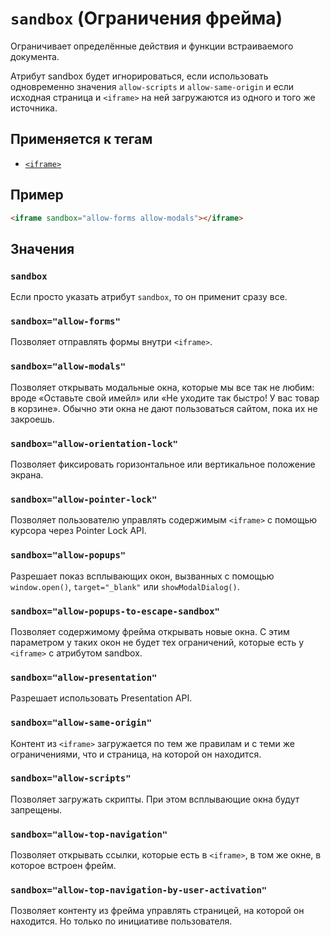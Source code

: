 # `sandbox` (Ограничения фрейма)

Ограничивает определённые действия и функции встраиваемого документа.

Атрибут sandbox будет игнорироваться, если использовать одновременно значения `allow-scripts` и `allow-same-origin` и если исходная страница и `<iframe>` на ней загружаются из одного и того же источника.

## Применяется к тегам

- [`<iframe>`](<../TAGS MEDIA/iframe (ВСТРАИВАНИЕ ФРЕЙМА).md>)

## Пример

```html
<iframe sandbox="allow-forms allow-modals"></iframe>
```

## Значения

### `sandbox`

Если просто указать атрибут `sandbox`, то он применит сразу все.

### `sandbox="allow-forms"`

Позволяет отправлять формы внутри `<iframe>`.

### `sandbox="allow-modals"`

Позволяет открывать модальные окна, которые мы все так не любим: вроде «Оставьте свой имейл» или «Не уходите так быстро! У вас товар в корзине». Обычно эти окна не дают пользоваться сайтом, пока их не закроешь.

### `sandbox="allow-orientation-lock"`

Позволяет фиксировать горизонтальное или вертикальное положение экрана.

### `sandbox="allow-pointer-lock"`

Позволяет пользователю управлять содержимым `<iframe>` с помощью курсора через Pointer Lock API.

### `sandbox="allow-popups"`

Разрешает показ всплывающих окон, вызванных с помощью `window.open()`, `target="_blank"` или `showModalDialog()`.

### `sandbox="allow-popups-to-escape-sandbox"`

Позволяет содержимому фрейма открывать новые окна. С этим параметром у таких окон не будет тех ограничений, которые есть у `<iframe>` с атрибутом sandbox.

### `sandbox="allow-presentation"`

Разрешает использовать Presentation API.

### `sandbox="allow-same-origin"`

Контент из `<iframe>` загружается по тем же правилам и с теми же ограничениями, что и страница, на которой он находится.

### `sandbox="allow-scripts"`

Позволяет загружать скрипты. При этом всплывающие окна будут запрещены.

### `sandbox="allow-top-navigation"`

Позволяет открывать ссылки, которые есть в `<iframe>`, в том же окне, в которое встроен фрейм.

### `sandbox="allow-top-navigation-by-user-activation"`

Позволяет контенту из фрейма управлять страницей, на которой он находится. Но только по инициативе пользователя.
